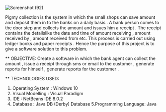 
![Screenshot (92)](https://user-images.githubusercontent.com/44236801/94051863-d0cafc00-fdf5-11ea-8993-bcb04a115c2f.png)

    
Pigmy collection is the system in which the small shops can save amount and deposit them in to the banks on a daily basis . A bank person comes to the 
door step and collects the amount and issues him a receipt . The receipt contains the detailslike the date and time of amount receiving  , amount received by , amount received from etc. 
         This process is carried out using ledger books and paper receipts . Hence the purpose of this project is to give a software solution to this problem.


** OBJECTIVE:
        Create a software in which the bank agent can collect the amount , issue a receipt through sms or email to the customer , generate reports for himself ,  generate reports for the customer .


** TECHNOLOGIES USED: 
1. Operating System   : Windows 10
2. Visual Modelling   : Visual Paradigm
3. IDE                : NetBeans IDE 8.0.2
4. Database           : Java DB (Derby) Database
5.Programming Language: Java

